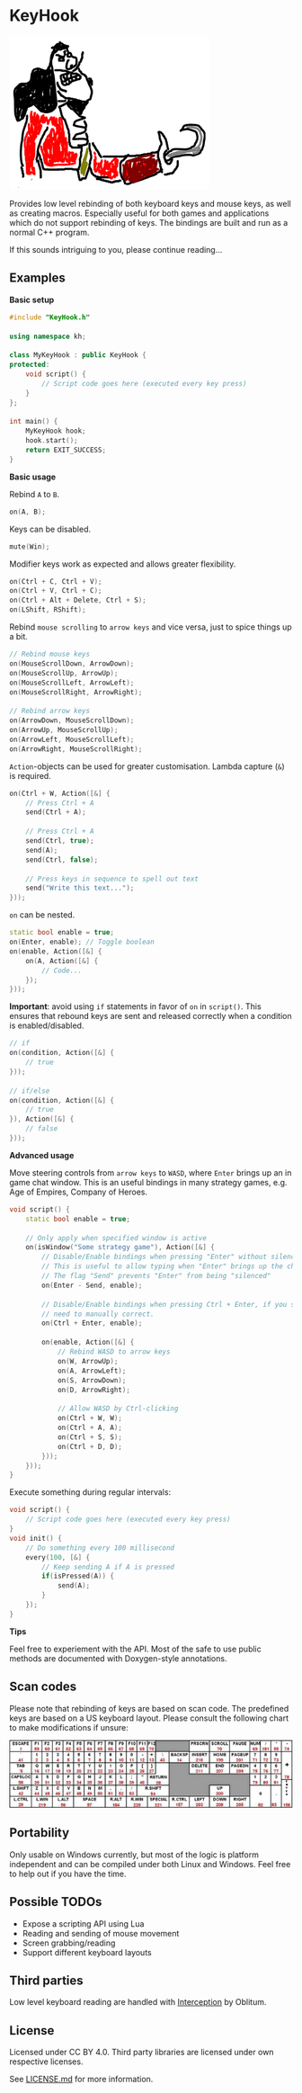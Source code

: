 # KeyHook

![KeyHook captain hook](/Doc/Images/cptnhook.png)

Provides low level rebinding of both keyboard keys and mouse keys, as well as creating macros. Especially useful for both games and applications which do not support rebinding of keys. The bindings are built and run as a normal C++ program.

If this sounds intriguing to you, please continue reading...

## Examples

**Basic setup**

```c++
#include "KeyHook.h"

using namespace kh;

class MyKeyHook : public KeyHook {
protected:
    void script() {
        // Script code goes here (executed every key press)
    }
};

int main() {
    MyKeyHook hook;
    hook.start();
    return EXIT_SUCCESS;
}
```

**Basic usage**

Rebind `A` to `B`.
```c++
on(A, B);
```
Keys can be disabled.
```c++
mute(Win);
```
Modifier keys work as expected and allows greater flexibility.
```c++
on(Ctrl + C, Ctrl + V);
on(Ctrl + V, Ctrl + C);
on(Ctrl + Alt + Delete, Ctrl + S);
on(LShift, RShift);
```
Rebind `mouse scrolling` to `arrow keys` and vice versa, just to spice things up a bit.
```c++
// Rebind mouse keys
on(MouseScrollDown, ArrowDown);
on(MouseScrollUp, ArrowUp);
on(MouseScrollLeft, ArrowLeft);
on(MouseScrollRight, ArrowRight);

// Rebind arrow keys
on(ArrowDown, MouseScrollDown);
on(ArrowUp, MouseScrollUp);
on(ArrowLeft, MouseScrollLeft);
on(ArrowRight, MouseScrollRight);
```
`Action`-objects can be used for greater customisation. Lambda capture (`&`) is required.
```c++
on(Ctrl + W, Action([&] {
    // Press Ctrl + A
    send(Ctrl + A);
    
    // Press Ctrl + A
    send(Ctrl, true);
    send(A);
    send(Ctrl, false);

    // Press keys in sequence to spell out text
    send("Write this text...");
}));
```

`on` can be nested.
```c++
static bool enable = true;
on(Enter, enable); // Toggle boolean
on(enable, Action([&] {
    on(A, Action([&] {
        // Code...
    });
}));
```

**Important**: avoid using `if` statements in favor of `on` in `script()`. This ensures that rebound keys are sent and released correctly when a condition is enabled/disabled.
```c++
// if
on(condition, Action([&] {
    // true
}));

// if/else
on(condition, Action([&] {
    // true
}), Action([&] {
    // false
}));
```

**Advanced usage**

Move steering controls from `arrow keys` to `WASD`, where `Enter` brings up an in game chat window. This is an useful bindings in many strategy games, e.g. Age of Empires, Company of Heroes. 
```c++
void script() {
    static bool enable = true;
    
    // Only apply when specified window is active
    on(isWindow("Some strategy game"), Action([&] {
        // Disable/Enable bindings when pressing "Enter" without silencing the key. 
        // This is useful to allow typing when "Enter" brings up the chat window. 
        // The flag "Send" prevents "Enter" from being "silenced"
        on(Enter - Send, enable);
        
        // Disable/Enable bindings when pressing Ctrl + Enter, if you somehow 
        // need to manually correct.
        on(Ctrl + Enter, enable);
        
        on(enable, Action([&] {
            // Rebind WASD to arrow keys
            on(W, ArrowUp);
            on(A, ArrowLeft);
            on(S, ArrowDown);
            on(D, ArrowRight);
            
            // Allow WASD by Ctrl-clicking
            on(Ctrl + W, W);
            on(Ctrl + A, A);
            on(Ctrl + S, S);
            on(Ctrl + D, D);
        }));
    }));
}
```
Execute something during regular intervals:
```c++
void script() {
    // Script code goes here (executed every key press)
}
void init() {
    // Do something every 100 millisecond
    every(100, [&] {
        // Keep sending A if A is pressed
        if(isPressed(A)) {
            send(A);
        }
    });
}
```
**Tips**

Feel free to experiement with the API. Most of the safe to use public methods are documented with Doxygen-style annotations.

## Scan codes

Please note that rebinding of keys are based on scan code. The predefined keys are based on a US keyboard layout. Please consult the following chart to make modifications if unsure:

![Keyboard scan codes](/Doc/Images/scancodes.jpg)

## Portability

Only usable on Windows currently, but most of the logic is platform independent and can be compiled under both Linux and Windows. Feel free to help out if you have the time.

## Possible TODOs

* Expose a scripting API using Lua
* Reading and sending of mouse movement
* Screen grabbing/reading
* Support different keyboard layouts

## Third parties

Low level keyboard reading are handled with [Interception](https://github.com/oblitum/Interception) by Oblitum.

## License
Licensed under CC BY 4.0. Third party libraries are licensed under own respective licenses. 


See [LICENSE.md](LICENSE.md) for more information.